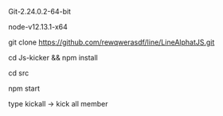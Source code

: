 Git-2.24.0.2-64-bit

node-v12.13.1-x64



git clone https://github.com/rewqwerasdf/line/LineAlphatJS.git


cd Js-kicker && npm install


cd src


npm start


type kickall -> kick all member


